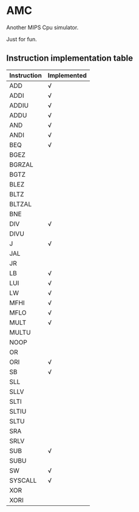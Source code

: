 # AMC

Another MIPS Cpu simulator.

Just for fun.

## Instruction implementation table

| Instruction | Implemented |
| ----------- | ----------- |
| ADD         | √           |
| ADDI        | √           |
| ADDIU       | √           |
| ADDU        | √           |
| AND         | √           |
| ANDI        | √           |
| BEQ         | √           |
| BGEZ        |             |
| BGRZAL      |             |
| BGTZ        |             |
| BLEZ        |             |
| BLTZ        |             |
| BLTZAL      |             |
| BNE         |             |
| DIV         | √           |
| DIVU        |             |
| J           | √           |
| JAL         |             |
| JR          |             |
| LB          | √           |
| LUI         | √           |
| LW          | √           |
| MFHI        | √           |
| MFLO        | √           |
| MULT        | √           |
| MULTU       |             |
| NOOP        |             |
| OR          |             |
| ORI         | √           |
| SB          | √           |
| SLL         |             |
| SLLV        |             |
| SLTI        |             |
| SLTIU       |             |
| SLTU        |             |
| SRA         |             |
| SRLV        |             |
| SUB         | √           |
| SUBU        |             |
| SW          | √           |
| SYSCALL     | √           |
| XOR         |             |
| XORI        |             |

